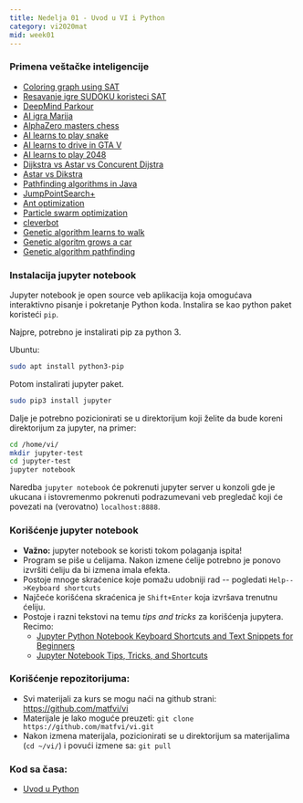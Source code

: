 ```yaml
---
title: Nedelja 01 - Uvod u VI i Python
category: vi2020mat
mid: week01
---
```

### Primena veštačke inteligencije
- [Coloring graph using SAT](https://www.youtube.com/watch?v=0gt503wK7AI&t=194s)
- [Resavanje igre SUDOKU koristeci SAT](https://github.com/lakshayg/sudoku)
- [DeepMind Parkour](https://www.youtube.com/watch?v=g59nSURxYgk)
- [AI igra Marija](https://www.youtube.com/watch?v=A97HL3_fxyo)
- [AlphaZero masters chess](https://www.youtube.com/watch?v=0g9SlVdv1PY)
- [AI learns to play snake](https://www.youtube.com/watch?v=3bhP7zulFfY)
- [AI learns to drive in GTA V](https://www.youtube.com/watch?v=edWI4ZnWUGg)
- [AI learns to play 2048](https://www.youtube.com/watch?v=JQut67u8LIg)
- [Dijkstra vs Astar vs Concurent Dijstra](https://www.youtube.com/watch?v=cSxnOm5aceA)
- [Astar vs Dikstra](https://www.youtube.com/watch?v=g024lzsknDo)
- [Pathfinding algorithms in Java](https://www.youtube.com/watch?v=CLbqqb53DLA&app=desktop)
- [JumpPointSearch+](https://www.gdcvault.com/play/1022094/JPS-Over-100x-Faster-than)
- [Ant optimization](https://www.youtube.com/watch?v=eVKAIufSrHs)
- [Particle swarm optimization](https://www.youtube.com/watch?v=gkGa6WZpcQg)
- [cleverbot](http://www.cleverbot.com/)
- [Genetic algorithm learns to walk](https://www.youtube.com/watch?v=uwz8JzrEwWY)
- [Genetic algoritm grows a car](https://www.youtube.com/watch?v=FKbarpAlBkw)
- [Genetic algorithm pathfinding](https://www.youtube.com/watch?v=BKF7pGw8qbY&app=desktop)

### Instalacija jupyter notebook
Jupyter notebook je open source veb aplikacija koja omogućava interaktivno pisanje i pokretanje Python koda.
Instalira se kao python paket koristeći `pip`.

Najpre, potrebno je instalirati pip za python 3.

Ubuntu:
```bash
sudo apt install python3-pip
```

Potom instalirati jupyter paket.

```bash
sudo pip3 install jupyter
```

Dalje je potrebno pozicionirati se u direktorijum koji želite da bude koreni direktorijum za jupyter, na primer:

```bash
cd /home/vi/
mkdir jupyter-test
cd jupyter-test
jupyter notebook
```
Naredba `jupyter notebook` će pokrenuti jupyter server u konzoli gde je ukucana i istovremenmo pokrenuti podrazumevani
veb pregledač koji će povezati na (verovatno) `localhost:8888`.

### Korišćenje jupyter notebook

- **Važno:** jupyter notebook se koristi tokom polaganja ispita!
- Program se piše u ćelijama. Nakon izmene ćelije potrebno je ponovo izvršiti ćeliju da bi izmena imala efekta.
- Postoje mnoge skraćenice koje pomažu udobniji rad -- pogledati `Help-->Keyboard shortcuts`
- Najčeće korišćena skraćenica je `Shift+Enter` koja izvršava trenutnu ćeliju.
- Postoje i razni tekstovi na temu _tips and tricks_ za korišćenja jupytera. Recimo:
	- [Jupyter Python Notebook Keyboard Shortcuts and Text Snippets for Beginners](http://maxmelnick.com/2016/04/19/python-beginner-tips-and-tricks.html)
	- [Jupyter Notebook Tips, Tricks, and Shortcuts](https://www.dataquest.io/blog/jupyter-notebook-tips-tricks-shortcuts/)

### Korišćenje repozitorijuma:

 - Svi materijali za kurs se mogu naći na github strani: https://github.com/matfvi/vi
 - Materijale je lako moguće preuzeti: `git clone https://github.com/matfvi/vi.git`
 - Nakon izmena materijala, pozicionirati se u direktorijum sa materijalima (`cd ~/vi/`) i povući izmene sa: `git pull`

### Kod sa časa:	
- <a target="_blank" href="https://github.com/matfvi/vi/tree/master/2019.2020/01.python">Uvod u Python</a>
